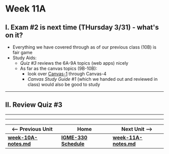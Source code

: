 # Week 11A

## I. Exam #2 is next time (THursday 3/31) - what's on it?

- Everything we have covered through as of our previous class (10B) is fair game
- Study Aids:
  - *Quiz #3* reviews the 6A-9A topics (web apps) nicely
  - As far as the canvas topics (9B-10B):
    - look over [Canvas-1](https://github.com/tonethar/IGME-330-Master/blob/master/notes/1-canvas-intro-to-drawing-context.md) through Canvas-4
    - *Canvas Study Guide #1* (which we handed out and reviewed in class) would also be good to study

<hr>

## II. Review Quiz #3


<hr><hr>

| <-- Previous Unit | Home | Next Unit -->
| --- | --- | --- 
| [**week-10A-notes.md**](10A.md)     |  [**IGME-330 Schedule**](../schedule.md) | [**week-11A-notes.md**](11A.md)
